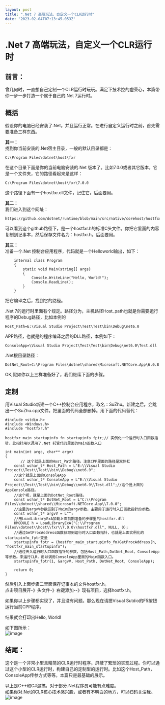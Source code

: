 ```yaml
---
layout: post
title: ".Net 7 高端玩法，自定义一个CLR运行时"
date: "2023-02-04T07:13:45.053Z"
---
```

.Net 7 高端玩法，自定义一个CLR运行时
=======================

前言：
---

曾几何时，一直想自己定制一个CLR运行时玩玩。满足下技术控的虚荣心，本篇带你一步一步打造一个属于自己的.Net 7运行时。

  
  

概括
--

假设你的电脑已经安装了.Net，并且运行正常。在进行自定义运行时之前，首先需要准备三样东西。

  

**其一：**  
找到你当前安装的.Net宿主目录，一般的默认目录都是：

    C:\Program Files\dotnet\host\fxr
    

在这个目录下面是你的当前电脑安装的.Net 版本了。比如7.0.0或者其它版本，它是一个文件夹，它的路径看起来是这样：

    C:\Program Files\dotnet\host\fxr\7.0.0
    

这个路径下面有一个hostfxr.dll文件，记住它，后面要用。

  

**其二：**  
我们进入到这个网址：

    https://github.com/dotnet/runtime/blob/main/src/native/corehost/hostfxr.h
    

可以看到这个github路径下，是一个hostfxr.h的标准C头文件。你把它里面的内容复制到记事本，然后保存文件名为：hostfxr.h。后面要用。

  

**其三：**  
准备一个.Net 控制台应用程序，代码就是一个Helloworld输出，如下：

        internal class Program
        {
            static void Main(string[] args)
            {
                Console.WriteLine("Hello, World!");
                Console.ReadLine();
            }
        }
    

把它编译之后，找到它的路径。

.Net 7的运行时里面有个规定。路径分为，主机路径Host\_path也就是你需要运行程序的Debug路径，比如本例的

    Host_Path=E:\Visual Studio Project\Test\Test\bin\Debug\net6.0
    

APP路径，也就是的程序编译之后的DLL路径，本例如下：

    ConsoleApp=\Visual Studio Project\Test\Test\bin\Debug\net6.0\Test.dll
    

.Net根目录路径：

    DotNet_Root=C:\Program Files\dotnet\shared\Microsoft.NETCore.App\6.0.8
    

  

OK,假如你以上三样准备好了，我们继续下面的步骤。

  
  

定制
--

用Visual Studio新建一个C++控制台应用程序，取名：SuZhu。新建之后，会跳出一个SuZhu.cpp文件。把里面的代码全部删掉。用下面的代码替代：

    #include <stdio.h>
    #include <Windows.h>
    #include "hostfxr.h"
    
    hostfxr_main_startupinfo_fn startupinfo_fptr;// 实例化一个运行时入口函数指针，此指针用以调用了.Net 托管代码里面的Main函数入口
    
    int main(int argc, char** argv)
    {
           // 这个就是上面的Host_Path路径。注意CPP里面的路径是双斜杠
    	const wchar_t* Host_Path = L"E:\\Visual Studio Project\\Test\\Test\\bin\\Debug\\net6.0";
    	//这个就是上面的ConsoleApp
    	const wchar_t* ConsoleApp = L"E:\\Visual Studio Project\\Test\\Test\\bin\\Debug\\net6.0\\Test.dll";//这个是上面的AppConsole路径。
    	//这个呢，就是上面的DotNet_Root路径。
    	const wchar_t* DotNet_Root = L"C:\\Program Files\\dotnet\\shared\\Microsoft.NETCore.App\\7.0.0";
    	//这里的argvV参数区别于Main的argv参数，主要用于运行时入口函数指针的参数。
    	const wchar_t* argvV = L"";
    	//用LoadLibraryExA加载上面前期准备的步骤里的hostfxr.dll
    	HMODULE h = LoadLibraryExA("C:\\Program Files\\dotnet\\host\\fxr\\7.0.0\\hostfxr.dll", NULL, 0);
    	//通过GetProcAddress函数获取到运行时入口函数指针，也就是上面实例化的startupinfo_fptr变量
    	startupinfo_fptr = (hostfxr_main_startupinfo_fn)GetProcAddress(h, "hostfxr_main_startupinfo");
    	//通过传入运行时入口函数指针的参数，包括Host_Path,DotNet_Root，ConsoleApp等参数。来运行CLR，用以调用ConsoleApp里面的Main函数入口。
    	startupinfo_fptr(1, &argvV, Host_Path, DotNet_Root, ConsoleApp);
    
    	return 0;
    }
    

然后引入上面步骤二里面保存记事本的文件hostfxr.h。  
点击项目展开-》头文件-》右键添加--》现有项目，选择hostfxr.h。

  

如果你以上步骤都实现了，并且没有问题。那么现在请摁Visual Sutdio的F5按钮运行当前CPP程序。

结果就会打印出Hello, World!

如下图所示：  
![image](https://img2023.cnblogs.com/blog/490844/202302/490844-20230204123516344-135216879.png)

  
  

结尾：
---

这个是一个非常小型且精简的CLR运行时程序。屏蔽了繁琐的实现过程。你可以通过这个小型的CLR运行时，构建自己的定制型的运行时。比如这个Host\_Path，ConsoleApp传参方式等等。本篇只是最基础的展示。

以上是C++和C#混搞，对于部分.Net程序员可能有点难度。  
如果你对.Net的CLR核心技术感兴趣，或者有不明白的地方，可以扫码关注我。  
![image](https://img2023.cnblogs.com/blog/490844/202302/490844-20230204123722733-2136930922.png)